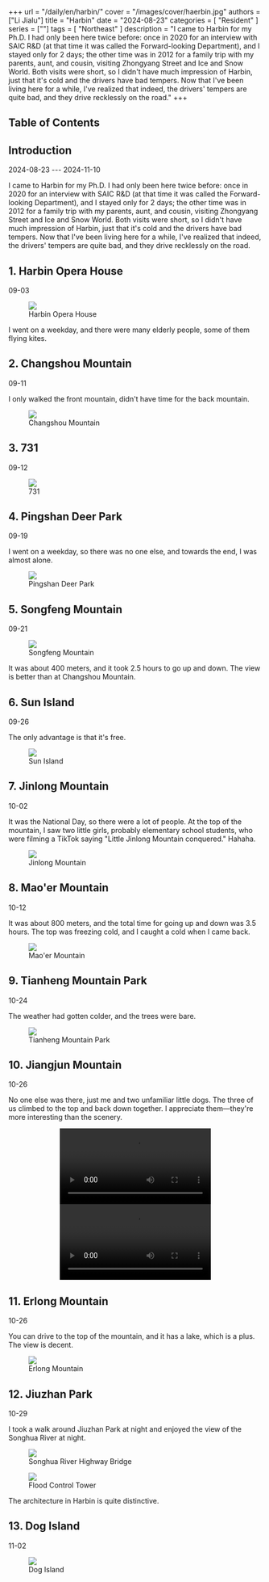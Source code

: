 +++
url = "/daily/en/harbin/"
cover = "/images/cover/haerbin.jpg"
authors = ["Li Jialu"]
title = "Harbin"
date = "2024-08-23"
categories = [
    "Resident"
]
series = [""]
tags = [
    "Northeast"
]
description = "I came to Harbin for my Ph.D. I had only been here twice before: once in 2020 for an interview with SAIC R&D (at that time it was called the Forward-looking Department), and I stayed only for 2 days; the other time was in 2012 for a family trip with my parents, aunt, and cousin, visiting Zhongyang Street and Ice and Snow World. Both visits were short, so I didn't have much impression of Harbin, just that it's cold and the drivers have bad tempers. Now that I've been living here for a while, I've realized that indeed, the drivers' tempers are quite bad, and they drive recklessly on the road."
+++
<!DOCTYPE html>
<html lang="en">
<head>
    <meta charset="UTF-8">
    <meta name="viewport" content="width=device-width, initial-scale=1.0">
    <link rel="stylesheet" href="/assets/css/styles.css">
    <script src="/assets/js/toc.js"></script>    
</head>
<body>
    <article>
        <nav>
            <h2>Table of Contents</h2>
            <ul id="toc">
                <!-- Table of contents will be dynamically generated here -->
            </ul>
        </nav>
        <section>
            <h2>Introduction</h2>
            <p>2024-08-23 --- 2024-11-10</p>
            <p>I came to Harbin for my Ph.D. I had only been here twice before: once in 2020 for an interview with SAIC R&D (at that time it was called the Forward-looking Department), and I stayed only for 2 days; the other time was in 2012 for a family trip with my parents, aunt, and cousin, visiting Zhongyang Street and Ice and Snow World. Both visits were short, so I didn't have much impression of Harbin, just that it's cold and the drivers have bad tempers. Now that I've been living here for a while, I've realized that indeed, the drivers' tempers are quite bad, and they drive recklessly on the road.</p>
        </section>
        <section>
            <h2>1. Harbin Opera House</h2>
            <p>09-03 <i class="fas fa-sun"></i></p>
            <div class="container">
                <figure class="image">
                    <a data-fancybox="gallery" href="https://cdn.heirenlop.com/daily-record/haerbin1.jpg">
    <img src="https://cdn.heirenlop.com/daily-record/haerbin1.jpg" loading="lazy">
</a>
                    <figcaption>Harbin Opera House</figcaption>
                </figure>
                <p class="text">I went on a weekday, and there were many elderly people, some of them flying kites.</p>
            </div>
        </section>
        <section>
            <h2>2. Changshou Mountain</h2>
            <p>09-11 <i class="fas fa-sun"></i></p>
            <div class="container">
                <p class="text">I only walked the front mountain, didn't have time for the back mountain.</p>
                <figure class="image">
                    <a data-fancybox="gallery" href="https://cdn.heirenlop.com/daily-record/haerbin2.jpg">
    <img src="https://cdn.heirenlop.com/daily-record/haerbin2.jpg" loading="lazy">
</a>
                    <figcaption>Changshou Mountain</figcaption>
                </figure>
            </div>
        </section>
        <section>
            <h2>3. 731</h2>
            <p>09-12 <i class="fas fa-cloud"></i></p>
            <div class="container">
                <figure class="image">
                    <a data-fancybox="gallery" href="https://cdn.heirenlop.com/daily-record/haerbin3.jpg">
    <img src="https://cdn.heirenlop.com/daily-record/haerbin3.jpg" loading="lazy">
</a>
                    <figcaption>731</figcaption>
                </figure>
            </div>
        </section>
        <section>
            <h2>4. Pingshan Deer Park</h2>
            <p>09-19 <i class="fas fa-cloud"></i></p>
            <p>I went on a weekday, so there was no one else, and towards the end, I was almost alone.</p>
            <div class="container">
                <figure class="image">
                    <a data-fancybox="gallery" href="https://cdn.heirenlop.com/daily-record/haerbin4.jpg">
    <img src="https://cdn.heirenlop.com/daily-record/haerbin4.jpg" loading="lazy">
</a>
                    <figcaption>Pingshan Deer Park</figcaption>
                </figure>
            </div>
        </section>
        <section>
            <h2>5. Songfeng Mountain</h2>
            <p>09-21 <i class="fas fa-sun"></i></p>
            <div class="container">
                <figure class="image">
                    <a data-fancybox="gallery" href="https://cdn.heirenlop.com/daily-record/haerbin5.jpg">
    <img src="https://cdn.heirenlop.com/daily-record/haerbin5.jpg" loading="lazy">
</a>
                    <figcaption>Songfeng Mountain</figcaption>
                </figure>
                <p class="text">It was about 400 meters, and it took 2.5 hours to go up and down. The view is better than at Changshou Mountain.</p>
            </div>
        </section>
        <section>
            <h2>6. Sun Island</h2>
            <p>09-26 <i class="fas fa-sun"></i></p>
            <p>The only advantage is that it's free.</p>
            <div class="container">
                <figure class="image">
                    <a data-fancybox="gallery" href="https://cdn.heirenlop.com/daily-record/haerbin6.jpg">
    <img src="https://cdn.heirenlop.com/daily-record/haerbin6.jpg" loading="lazy">
</a>
                    <figcaption>Sun Island</figcaption>
                </figure>
            </div>
        </section>
        <section>
            <h2>7. Jinlong Mountain</h2>
            <p>10-02 <i class="fas fa-sun"></i></p>
            <p>It was the National Day, so there were a lot of people. At the top of the mountain, I saw two little girls, probably elementary school students, who were filming a TikTok saying "Little Jinlong Mountain conquered." Hahaha.</p>
            <div class="container">
                <figure class="image">
                    <a data-fancybox="gallery" href="https://cdn.heirenlop.com/daily-record/haerbin7.jpg">
    <img src="https://cdn.heirenlop.com/daily-record/haerbin7.jpg" loading="lazy">
</a>
                    <figcaption>Jinlong Mountain</figcaption>
                </figure>
            </div>
        </section>
        <section>
            <h2>8. Mao'er Mountain</h2>
            <p>10-12 <i class="fas fa-sun"></i></p>
            <p>It was about 800 meters, and the total time for going up and down was 3.5 hours. The top was freezing cold, and I caught a cold when I came back.</p>
            <div class="container">
                <figure class="image">
                    <a data-fancybox="gallery" href="https://cdn.heirenlop.com/daily-record/haerbin8.jpg">
    <img src="https://cdn.heirenlop.com/daily-record/haerbin8.jpg" loading="lazy">
</a>
                    <figcaption>Mao'er Mountain</figcaption>
                </figure>
            </div>
        </section>
        <section>
            <h2>9. Tianheng Mountain Park</h2>
            <p>10-24 <i class="fas fa-sun"></i></p>
            <p>The weather had gotten colder, and the trees were bare.</p>
            <div class="container">
                <figure class="image">
                    <a data-fancybox="gallery" href="https://cdn.heirenlop.com/daily-record/haerbin9.jpg">
    <img src="https://cdn.heirenlop.com/daily-record/haerbin9.jpg" loading="lazy">
</a>
                    <figcaption>Tianheng Mountain Park</figcaption>
                </figure>
            </div>
        </section>
        <section>
            <h2>10. Jiangjun Mountain</h2>
            <p>10-26 <i class="fas fa-cloud"></i></p>
            <p>No one else was there, just me and two unfamiliar little dogs. The three of us climbed to the top and back down together. I appreciate them—they're more interesting than the scenery.</p>
            <div class="container" style="display: flex; justify-content: center;">
                <video controls style="max-width:100%; height:auto;">
                    <source src="https://cdn-v.heirenlop.com/haerbin3.mp4" type="video/mp4">
                    Your browser does not support HTML5 video playback.
                </video>
            </div>
            <div class="container" style="display: flex; justify-content: center;">
                <video controls style="max-width:100%; height:auto;">
                    <source src="https://cdn-v.heirenlop.com/haerbin2.mp4" type="video/mp4">
                    Your browser does not support HTML5 video playback.
                </video>
            </div>
        </section>
        <section>
            <h2>11. Erlong Mountain</h2>
            <p>10-26 <i class="fas fa-cloud"></i></p>
            <p>You can drive to the top of the mountain, and it has a lake, which is a plus. The view is decent.</p>
            <div class="container">
                <figure class="image">
                    <a data-fancybox="gallery" href="https://cdn.heirenlop.com/daily-record/haerbin10.jpg">
    <img src="https://cdn.heirenlop.com/daily-record/haerbin10.jpg" loading="lazy">
</a>
                    <figcaption>Erlong Mountain</figcaption>
                </figure>
            </div>
        </section>
        <section>
            <h2>12. Jiuzhan Park</h2>
            <p>10-29 <i class="fas fa-sun"></i></p>
            <p>I took a walk around Jiuzhan Park at night and enjoyed the view of the Songhua River at night.</p>
            <div class="container">
                <figure class="image">
                    <a data-fancybox="gallery" href="https://cdn.heirenlop.com/daily-record/haerbin11.jpg">
    <img src="https://cdn.heirenlop.com/daily-record/haerbin11.jpg" loading="lazy">
</a>
                    <figcaption>Songhua River Highway Bridge</figcaption>
                </figure>
            </div>
            <div class="container">
                <figure class="image">
                    <a data-fancybox="gallery" href="https://cdn.heirenlop.com/daily-record/haerbin12.jpg">
    <img src="https://cdn.heirenlop.com/daily-record/haerbin12.jpg" loading="lazy">
</a>
                    <figcaption>Flood Control Tower</figcaption>
                </figure>
                <p class="text">The architecture in Harbin is quite distinctive.</p>
            </div>
        </section>
        <section>
            <h2>13. Dog Island</h2>
            <p>11-02 <i class="fas fa-cloud"></i></p>
            <div class="container">
                <figure class="image">
                    <a data-fancybox="gallery" href="https://cdn.heirenlop.com/daily-record/haerbin13.jpg">
    <img src="https://cdn.heirenlop.com/daily-record/haerbin13.jpg" loading="lazy">
</a>
                    <figcaption>Dog Island</figcaption>
                </figure>
            </div>
        </section>
    </article>
</body>
</html>
